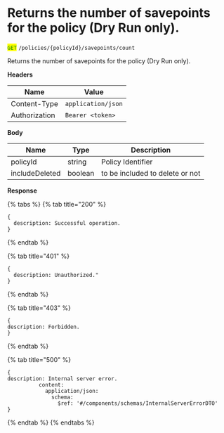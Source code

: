 # Returns the number of savepoints for the policy (Dry Run only).

<mark style="color:green;">`GET`</mark> `/policies/{policyId}/savepoints/count`

Returns the number of savepoints for the policy (Dry Run only).

**Headers**

| Name          | Value              |
| ------------- | ------------------ |
| Content-Type  | `application/json` |
| Authorization | `Bearer <token>`   |

**Body**

| Name           | Type    | Description                     |
| -------------- | ------- | ------------------------------- |
| policyId       | string  | Policy Identifier               |
| includeDeleted | boolean | to be included to delete or not |

**Response**

{% tabs %}
{% tab title="200" %}
```json5
{
  description: Successful operation.
}
```
{% endtab %}

{% tab title="401" %}
```json5
{
  description: Unauthorized."
}
```
{% endtab %}

{% tab title="403" %}
```json5
{
description: Forbidden.
}
```
{% endtab %}

{% tab title="500" %}
```json5
{
description: Internal server error.
          content:
            application/json:
              schema:
                $ref: '#/components/schemas/InternalServerErrorDTO'
}
```
{% endtab %}
{% endtabs %}
